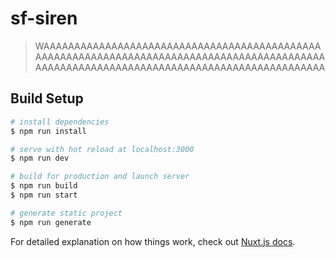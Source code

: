 # sf-siren

> WAAAAAAAAAAAAAAAAAAAAAAAAAAAAAAAAAAAAAAAAAAAAAAAAAAAAAAAAAAAAAAAAAAAAAAAAAAAAAAAAAAAAAAAAAAAAAAAAAAAAAAAAAAAAAAAAAAAAAAAAAAAAAAAAAAAAAAAAAAA

## Build Setup

``` bash
# install dependencies
$ npm run install

# serve with hot reload at localhost:3000
$ npm run dev

# build for production and launch server
$ npm run build
$ npm run start

# generate static project
$ npm run generate
```

For detailed explanation on how things work, check out [Nuxt.js docs](https://nuxtjs.org).
